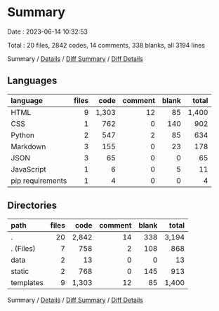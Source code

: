 # Summary

Date : 2023-06-14 10:32:53

Total : 20 files,  2842 codes, 14 comments, 338 blanks, all 3194 lines

Summary / [Details](details.md) / [Diff Summary](diff.md) / [Diff Details](diff-details.md)

## Languages
| language | files | code | comment | blank | total |
| :--- | ---: | ---: | ---: | ---: | ---: |
| HTML | 9 | 1,303 | 12 | 85 | 1,400 |
| CSS | 1 | 762 | 0 | 140 | 902 |
| Python | 2 | 547 | 2 | 85 | 634 |
| Markdown | 3 | 155 | 0 | 23 | 178 |
| JSON | 3 | 65 | 0 | 0 | 65 |
| JavaScript | 1 | 6 | 0 | 5 | 11 |
| pip requirements | 1 | 4 | 0 | 0 | 4 |

## Directories
| path | files | code | comment | blank | total |
| :--- | ---: | ---: | ---: | ---: | ---: |
| . | 20 | 2,842 | 14 | 338 | 3,194 |
| . (Files) | 7 | 758 | 2 | 108 | 868 |
| data | 2 | 13 | 0 | 0 | 13 |
| static | 2 | 768 | 0 | 145 | 913 |
| templates | 9 | 1,303 | 12 | 85 | 1,400 |

Summary / [Details](details.md) / [Diff Summary](diff.md) / [Diff Details](diff-details.md)